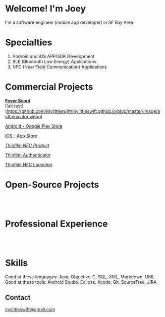 # Welcome! I'm Joey

I'm a software engineer (mobile app developer) in SF Bay Area. <br />

# Specialties
  1. Android and iOS APP/SDK Development <br />
  2. BLE (Bluetooth Low Energy) Applications <br />
  3. NFC (Near Field Communication) Applications <br />

# Commercial Projects

**[Fever Scout](https://feverscout.com)** <br /> 
![alt text] (https://github.com/Mylittleswift/mylittleswift.github.io/blob/master/image/authenicator.webp)

[Android - Google Play Store](https://play.google.com/store/apps/details?id=com.vivalnk.feverscout&hl=en) <br />

[iOS - App Store](https://itunes.apple.com/us/app/fever-scout/id1095852565?mt=8) <br />





*[Thinfilm NFC Product](http://thinfilm.no/products-nfc-solutions)* <br /> 

[Thinfilm Authenticator](https://play.google.com/store/apps/details?id=no.thinfilm.opensenseauth&hl=en) <br /> 


[Thinfilm NFC Launcher](https://play.google.com/store/apps/details?id=no.thinfilm.launcher&hl=en) <br /> 






# Open-Source Projects


<br /> 
<br /> 



# Professional Experience
<br /> 
<br /> 


# Skills
Good at these languages: Java, Objective-C, SQL, XML, Markdown, UML<br /> 
Good at these tools: Android Studio, Eclipse, Xcode, Git, SourceTree, JIRA <br /> 

## Contact
<mylittleswift@gmail.com>
